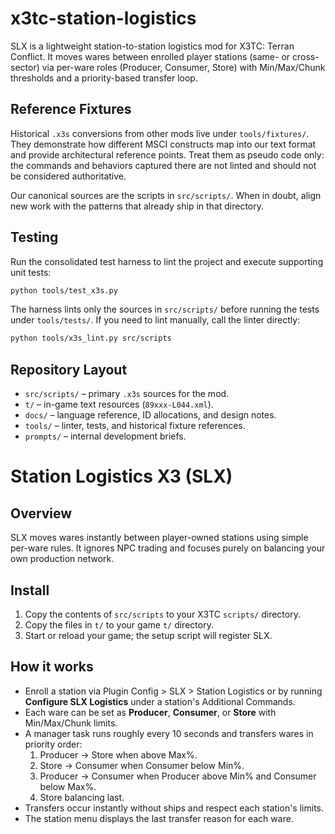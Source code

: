 # x3tc-station-logistics

SLX is a lightweight station-to-station logistics mod for X3TC: Terran Conflict. It moves wares between enrolled player stations (same- or cross-sector) via per-ware roles (Producer, Consumer, Store) with Min/Max/Chunk thresholds and a priority-based transfer loop.

## Reference Fixtures

Historical `.x3s` conversions from other mods live under `tools/fixtures/`. They demonstrate how different MSCI constructs map into our text format and provide architectural reference points. Treat them as pseudo code only: the commands and behaviors captured there are not linted and should not be considered authoritative.

Our canonical sources are the scripts in `src/scripts/`. When in doubt, align new work with the patterns that already ship in that directory.

## Testing

Run the consolidated test harness to lint the project and execute supporting unit tests:

```sh
python tools/test_x3s.py
```

The harness lints only the sources in `src/scripts/` before running the tests under `tools/tests/`. If you need to lint manually, call the linter directly:

```sh
python tools/x3s_lint.py src/scripts
```

## Repository Layout

- `src/scripts/` – primary `.x3s` sources for the mod.
- `t/` – in-game text resources (`89xxx-L044.xml`).
- `docs/` – language reference, ID allocations, and design notes.
- `tools/` – linter, tests, and historical fixture references.
- `prompts/` – internal development briefs.


# Station Logistics X3 (SLX)

## Overview
SLX moves wares instantly between player-owned stations using simple per-ware rules.
It ignores NPC trading and focuses purely on balancing your own production network.

## Install
1. Copy the contents of `src/scripts` to your X3TC `scripts/` directory.
2. Copy the files in `t/` to your game `t/` directory.
3. Start or reload your game; the setup script will register SLX.

## How it works
- Enroll a station via Plugin Config > SLX > Station Logistics or by running **Configure SLX Logistics** under a station's Additional Commands.
- Each ware can be set as **Producer**, **Consumer**, or **Store** with Min/Max/Chunk limits.
- A manager task runs roughly every 10 seconds and transfers wares in priority order:
    1. Producer -> Store when above Max%.
    2. Store -> Consumer when Consumer below Min%.
    3. Producer -> Consumer when Producer above Min% and Consumer below Max%.
    4. Store balancing last.
- Transfers occur instantly without ships and respect each station's limits.
- The station menu displays the last transfer reason for each ware.

